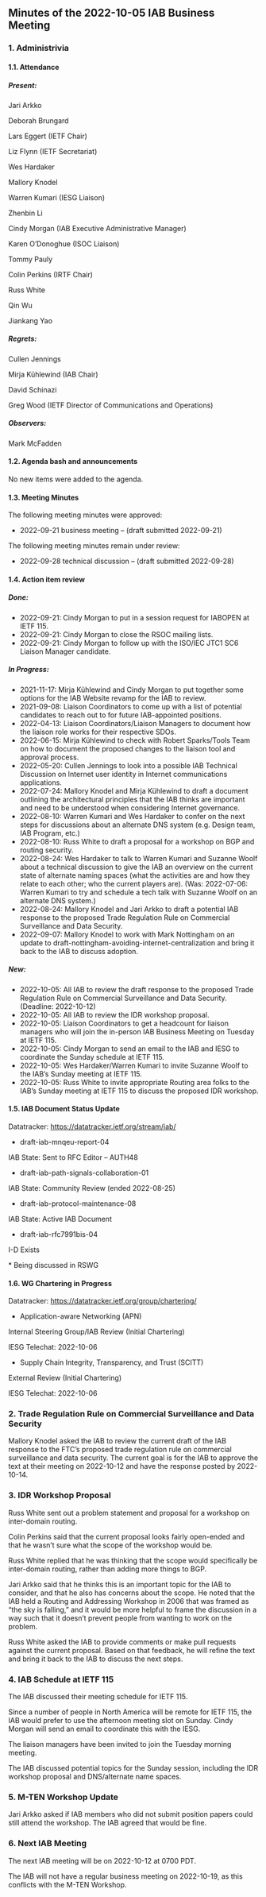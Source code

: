 
Minutes of the 2022-10-05 IAB Business Meeting
----------------------------------------------


### 1. Administrivia


#### 1.1. Attendance


##### Present:


Jari Arkko  

Deborah Brungard  

Lars Eggert (IETF Chair)  

Liz Flynn (IETF Secretariat)  

Wes Hardaker  

Mallory Knodel  

Warren Kumari (IESG Liaison)  

Zhenbin Li  

Cindy Morgan (IAB Executive Administrative Manager)  

Karen O’Donoghue (ISOC Liaison)  

Tommy Pauly  

Colin Perkins (IRTF Chair)  

Russ White  

Qin Wu  

Jiankang Yao


##### Regrets:


Cullen Jennings  

Mirja Kühlewind (IAB Chair)  

David Schinazi  

Greg Wood (IETF Director of Communications and Operations)


##### Observers:


Mark McFadden


#### 1.2. Agenda bash and announcements


No new items were added to the agenda.


#### 1.3. Meeting Minutes


The following meeting minutes were approved:


* 2022-09-21 business meeting – (draft submitted 2022-09-21)


The following meeting minutes remain under review:


* 2022-09-28 technical discussion – (draft submitted 2022-09-28)


#### 1.4. Action item review


##### Done:


* 2022-09-21: Cindy Morgan to put in a session request for IABOPEN at IETF 115.
* 2022-09-21: Cindy Morgan to close the RSOC mailing lists.
* 2022-09-21: Cindy Morgan to follow up with the ISO/IEC JTC1 SC6 Liaison Manager candidate.


##### In Progress:


* 2021-11-17: Mirja Kühlewind and Cindy Morgan to put together some options for the IAB Website revamp for the IAB to review.
* 2021-09-08: Liaison Coordinators to come up with a list of potential candidates to reach out to for future IAB-appointed positions.
* 2022-04-13: Liaison Coordinators/Liaison Managers to document how the liaison role works for their respective SDOs.
* 2022-06-15: Mirja Kühlewind to check with Robert Sparks/Tools Team on how to document the proposed changes to the liaison tool and approval process.
* 2022-05-20: Cullen Jennings to look into a possible IAB Technical Discussion on Internet user identity in Internet communications applications.
* 2022-07-24: Mallory Knodel and Mirja Kühlewind to draft a document outlining the architectural principles that the IAB thinks are important and need to be understood when considering Internet governance.
* 2022-08-10: Warren Kumari and Wes Hardaker to confer on the next steps for discussions about an alternate DNS system (e.g. Design team, IAB Program, etc.)
* 2022-08-10: Russ White to draft a proposal for a workshop on BGP and routing security.
* 2022-08-24: Wes Hardaker to talk to Warren Kumari and Suzanne Woolf about a technical discussion to give the IAB an overview on the current state of alternate naming spaces (what the activities are and how they relate to each other; who the current players are). (Was: 2022-07-06: Warren Kumari to try and schedule a tech talk with Suzanne Woolf on an alternate DNS system.)
* 2022-08-24: Mallory Knodel and Jari Arkko to draft a potential IAB response to the proposed Trade Regulation Rule on Commercial Surveillance and Data Security.
* 2022-09-07: Mallory Knodel to work with Mark Nottingham on an update to draft-nottingham-avoiding-internet-centralization and bring it back to the IAB to discuss adoption.


##### New:


* 2022-10-05: All IAB to review the draft response to the proposed Trade Regulation Rule on Commercial Surveillance and Data Security. (Deadline: 2022-10-12)
* 2022-10-05: All IAB to review the IDR workshop proposal.
* 2022-10-05: Liaison Coordinators to get a headcount for liaison managers who will join the in-person IAB Business Meeting on Tuesday at IETF 115.
* 2022-10-05: Cindy Morgan to send an email to the IAB and IESG to coordinate the Sunday schedule at IETF 115.
* 2022-10-05: Wes Hardaker/Warren Kumari to invite Suzanne Woolf to the IAB’s Sunday meeting at IETF 115.
* 2022-10-05: Russ White to invite appropriate Routing area folks to the IAB’s Sunday meeting at IETF 115 to discuss the proposed IDR workshop.


#### 1.5. IAB Document Status Update


Datatracker: <https://datatracker.ietf.org/stream/iab/>


* draft-iab-mnqeu-report-04  

IAB State: Sent to RFC Editor – AUTH48
* draft-iab-path-signals-collaboration-01  

IAB State: Community Review (ended 2022-08-25)
* draft-iab-protocol-maintenance-08  

IAB State: Active IAB Document
* draft-iab-rfc7991bis-04  

I-D Exists  

\* Being discussed in RSWG


#### 1.6. WG Chartering in Progress


Datatracker: <https://datatracker.ietf.org/group/chartering/>


* Application-aware Networking (APN)  

Internal Steering Group/IAB Review (Initial Chartering)  

IESG Telechat: 2022-10-06
* Supply Chain Integrity, Transparency, and Trust (SCITT)  

External Review (Initial Chartering)  

IESG Telechat: 2022-10-06


### 2. Trade Regulation Rule on Commercial Surveillance and Data Security


Mallory Knodel asked the IAB to review the current draft of the IAB response to the FTC’s proposed trade regulation rule on commercial surveillance and data security. The current goal is for the IAB to approve the text at their meeting on 2022-10-12 and have the response posted by 2022-10-14.


### 3. IDR Workshop Proposal


Russ White sent out a problem statement and proposal for a workshop on inter-domain routing.


Colin Perkins said that the current proposal looks fairly open-ended and that he wasn’t sure what the scope of the workshop would be.


Russ White replied that he was thinking that the scope would specifically be inter-domain routing, rather than adding more things to BGP.


Jari Arkko said that he thinks this is an important topic for the IAB to consider, and that he also has concerns about the scope. He noted that the IAB held a Routing and Addressing Workshop in 2006 that was framed as “the sky is falling,” and it would be more helpful to frame the discussion in a way such that it doesn’t prevent people from wanting to work on the problem.


Russ White asked the IAB to provide comments or make pull requests against the current proposal. Based on that feedback, he will refine the text and bring it back to the IAB to discuss the next steps.


### 4. IAB Schedule at IETF 115


The IAB discussed their meeting schedule for IETF 115.


Since a number of people in North America will be remote for IETF 115, the IAB would prefer to use the afternoon meeting slot on Sunday. Cindy Morgan will send an email to coordinate this with the IESG.


The liaison managers have been invited to join the Tuesday morning meeting.


The IAB discussed potential topics for the Sunday session, including the IDR workshop proposal and DNS/alternate name spaces.


### 5. M-TEN Workshop Update


Jari Arkko asked if IAB members who did not submit position papers could still attend the workshop. The IAB agreed that would be fine.


### 6. Next IAB Meeting


The next IAB meeting will be on 2022-10-12 at 0700 PDT.


The IAB will not have a regular business meeting on 2022-10-19, as this conflicts with the M-TEN Workshop.


